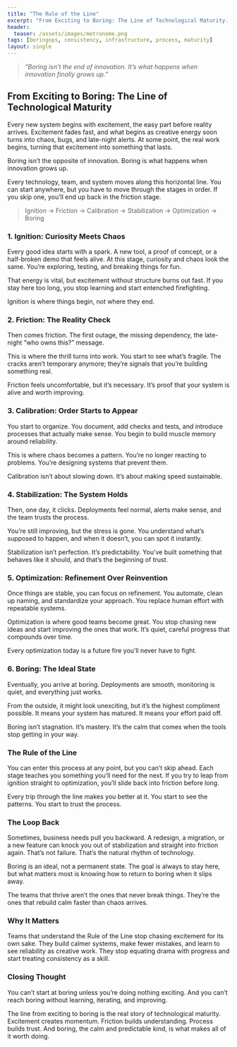 ```yaml
---
title: "The Rule of the Line"
excerpt: "From Exciting to Boring: The Line of Technological Maturity. Boring isn’t the end of innovation. It’s what happens when innovation finally grows up."
header:
  teaser: /assets/images/metronome.png
tags: [boringops, consistency, infrastructure, process, maturity]
layout: single
---
```


> *“Boring isn’t the end of innovation. It’s what happens when innovation finally grows up.”*

## From Exciting to Boring: The Line of Technological Maturity

Every new system begins with excitement, the easy part before reality arrives. Excitement fades fast, and what begins as creative energy soon turns into chaos, bugs, and late-night alerts. At some point, the real work begins, turning that excitement into something that lasts.

Boring isn’t the opposite of innovation.
Boring is what happens when innovation grows up.

Every technology, team, and system moves along this horizontal line. You can start anywhere, but you have to move through the stages in order. If you skip one, you’ll end up back in the friction stage.

> Ignition → Friction → Calibration → Stabilization → Optimization → Boring

### 1. Ignition: Curiosity Meets Chaos

Every good idea starts with a spark. A new tool, a proof of concept, or a half-broken demo that feels alive.
At this stage, curiosity and chaos look the same. You’re exploring, testing, and breaking things for fun.

That energy is vital, but excitement without structure burns out fast.
If you stay here too long, you stop learning and start entenched firefighting.

Ignition is where things begin, not where they end.

### 2. Friction: The Reality Check

Then comes friction. The first outage, the missing dependency, the late-night “who owns this?” message.

This is where the thrill turns into work. You start to see what’s fragile.
The cracks aren’t temporary anymore; they’re signals that you’re building something real.

Friction feels uncomfortable, but it’s necessary.
It’s proof that your system is alive and worth improving.

### 3. Calibration: Order Starts to Appear

You start to organize.
You document, add checks and tests, and introduce processes that actually make sense.
You begin to build muscle memory around reliability.

This is where chaos becomes a pattern.
You’re no longer reacting to problems. You’re designing systems that prevent them.

Calibration isn’t about slowing down. It’s about making speed sustainable.


### 4. Stabilization: The System Holds

Then, one day, it clicks. Deployments feel normal, alerts make sense, and the team trusts the process.

You’re still improving, but the stress is gone.
You understand what’s supposed to happen, and when it doesn’t, you can spot it instantly.

Stabilization isn’t perfection. It’s predictability.
You’ve built something that behaves like it should, and that’s the beginning of trust.

### 5. Optimization: Refinement Over Reinvention

Once things are stable, you can focus on refinement.
You automate, clean up naming, and standardize your approach.
You replace human effort with repeatable systems.

Optimization is where good teams become great.
You stop chasing new ideas and start improving the ones that work.
It’s quiet, careful progress that compounds over time.

Every optimization today is a future fire you’ll never have to fight.


### 6. Boring: The Ideal State

Eventually, you arrive at boring. Deployments are smooth, monitoring is quiet, and everything just works.

From the outside, it might look unexciting, but it’s the highest compliment possible.
It means your system has matured. It means your effort paid off.

Boring isn’t stagnation. It’s mastery.
It’s the calm that comes when the tools stop getting in your way.

### The Rule of the Line

You can enter this process at any point, but you can’t skip ahead.
Each stage teaches you something you’ll need for the next.
If you try to leap from ignition straight to optimization, you’ll slide back into friction before long.

Every trip through the line makes you better at it.
You start to see the patterns. You start to trust the process.


### The Loop Back

Sometimes, business needs pull you backward. A redesign, a migration, or a new feature can knock you out of stabilization and straight into friction again. That’s not failure. That’s the natural rhythm of technology.

Boring is an ideal, not a permanent state. The goal is always to stay here, but what matters most is knowing how to return to boring when it slips away.

The teams that thrive aren’t the ones that never break things.
They’re the ones that rebuild calm faster than chaos arrives.


### Why It Matters

Teams that understand the Rule of the Line stop chasing excitement for its own sake.
They build calmer systems, make fewer mistakes, and learn to see reliability as creative work.
They stop equating drama with progress and start treating consistency as a skill.


### Closing Thought

You can’t start at boring unless you’re doing nothing exciting.
And you can’t reach boring without learning, iterating, and improving.

The line from exciting to boring is the real story of technological maturity.
Excitement creates momentum.
Friction builds understanding.
Process builds trust.
And boring, the calm and predictable kind, is what makes all of it worth doing.
